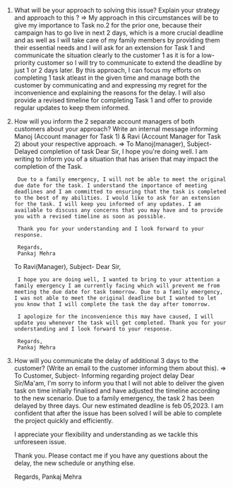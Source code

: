 1. What will be your approach to solving this issue? Explain your strategy and approach to this ?
=> My approach in this circumstances will be to give my importance to Task no.2 for the prior one, because their campaign has to go live in next 2 days, which is a more crucial deadline and as well as I will take care of my family members by providing them their essential needs and I will ask for an extension for Task 1 and communicate the situation clearly to the customer 1 as it is for a low-priority customer so I will try to communicate to extend the deadline by just 1 or 2 days later. By this approach, I can focus my efforts on completing 1 task atleast in the given time and manage both the customer by communicating and and expressing my regret for the inconvenience and explaining the reasons for the delay. I will also provide a revised timeline for completing Task 1 and offer to provide regular updates to keep them informed.

2. How will you inform the 2 separate account managers of both customers about your approach? Write an internal message informing Manoj (Account manager for Task 1) & Ravi (Account Manager for Task 2) about your respective approach.
=>
    To Manoj(manager),
        Subject- Delayed completion of task
        Dear Sir,
        I hope you're doing well. I am writing to inform you of a situation that has arisen that may impact the completion of the Task.
    
        Due to a family emergency, I will not be able to meet the original due date for the task. I understand the importance of meeting deadlines and I am committed to ensuring that the task is completed to the best of my abilities. I would like to ask for an extension for the task. I will keep you informed of any updates. I am available to discuss any concerns that you may have and to provide you with a revised timeline as soon as possible.
    
        Thank you for your understanding and I look forward to your response.
    
        Regards,
        Pankaj Mehra
    
    
    To Ravi(Manager),
        Subject-
        Dear Sir,

        I hope you are doing well, I wanted to bring to your attention a family emergency I am currently facing which will prevent me from meeting the due date for task tomorrow. Due to a family emergency, I was not able to meet the original deadline but I wanted to let you know that I will complete the task the day after tomorrow.

        I apologize for the inconvenience this may have caused, I will update you whenever the task will get completed. Thank you for your understanding and I look forward to your response.

        Regards,
        Pankaj Mehra



3. How will you communicate the delay of additional 3 days to the customer? (Write an email to the customer informing them about this).
=> To Customer,
     Subject- Informing regarding project delay
     Dear Sir/Ma'am,
     I'm sorry to inform you that I will not able to deliver the given task on time initially finalised and have adjusted the timeline according to the new scenario.
     Due to a family emergency, the task 2 has been delayed by three days. Our new estimated deadline is feb 05,2023. 
     I am confident that after the issue has been solved I will be able to complete the project quickly and efficiently.
     
     I appreciate your flexibility and understanding as we tackle this unforeseen issue.

     Thank you. Please contact me if you have any questions about the delay, the new schedule or anything else.
                      
    Regards,
    Pankaj Mehra

